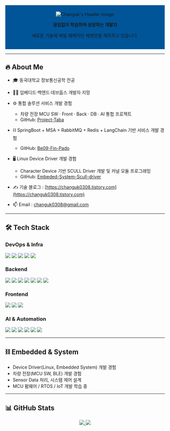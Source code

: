 <!-- 프로필 헤더 -->
<div align="center" style="background-color: #005599; padding: 20px; text-align: center;">
  <img src="https://capsule-render.vercel.app/api?type=Venom&color=005599&height=150&section=header&text=Hello%20World!%20I'm%20Changuk&animation=fadeIn&fontColor=000000&fontSize=40" alt="Changuk's Header Image"/>
<p><b>끊임없이 학습하며 성장하는 개발자</b></p>
<p>새로운 기술에 매일 헤메지만 헤멘만큼 체득하고 있습니다.</p>
</div>

---

## 🔥 About Me
- 🎓 동국대학교 정보통신공학 전공  
- 👨‍💻 임베디드·백엔드·데브옵스 개발자 지망  

- ⚙️ 통합 솔루션 서비스 개발 경험  
  - 차량 전장 MCU SW · Front · Back · DB · AI 통합 프로젝트  
  - GitHub: [Project-Taba](https://github.com/Project-Taba)  

- ⛓️ SpringBoot + MSA + RabbitMQ + Redis + LangChain 기반 서비스 개발 경험  
  - GitHub: [Be09-Fin-Pado](https://github.com/Be09-Fin-Pado)  

- 🖥️ Linux Device Driver 개발 경험  
  - Character Device 기반 SCULL Driver 개발 및 커널 모듈 프로그래밍  
  - GitHub: [Embeded-System-Scull-driver](https://github.com/Chochanguk/Embeded-System-Scull-driver)  

- ✍️ 기술 블로그 : [https://changuk0308.tistory.com](https://changuk0308.tistory.com)  
- 📫 Email : changuk0308@gmail.com  

---

## 🛠 Tech Stack

### DevOps & Infra
<div align="left">
<img src="https://img.shields.io/badge/Docker-2496ED?style=flat-square&logo=docker&logoColor=white"/> 
<img src="https://img.shields.io/badge/Kubernetes-326CE5?style=flat-square&logo=kubernetes&logoColor=white"/> 
<img src="https://img.shields.io/badge/Jenkins-D24939?style=flat-square&logo=jenkins&logoColor=white"/>
<img src="https://img.shields.io/badge/GitHub Actions-2088FF?style=flat-square&logo=githubactions&logoColor=white"/>
<img src="https://img.shields.io/badge/AWS Beanstalk-232F3E?style=flat-square&logo=amazonaws&logoColor=white"/>
</div>
  

### Backend
<div align="left">
<img src="https://img.shields.io/badge/SpringBoot-6DB33F?style=flat-square&logo=springboot&logoColor=white"/> 
<img src="https://img.shields.io/badge/JPA-007396?style=flat-square&logo=spring&logoColor=white"/> 
<img src="https://img.shields.io/badge/MyBatis-0052CC?style=flat-square&logo=databricks&logoColor=white"/>
<img src="https://img.shields.io/badge/QueryDSL-6DB33F?style=flat-square&logo=spring&logoColor=white"/> 
<img src="https://img.shields.io/badge/SpringSecurity-6DB33F?style=flat-square&logo=springsecurity&logoColor=white"/>
<img src="https://img.shields.io/badge/RabbitMQ-FF6600?style=flat-square&logo=rabbitmq&logoColor=white"/> 
<img src="https://img.shields.io/badge/Redis-DC382D?style=flat-square&logo=redis&logoColor=white"/> 
</div>

### Frontend
<div align="left">
<img src="https://img.shields.io/badge/Vue3-4FC08D?style=flat-square&logo=vue.js&logoColor=white"/>
<img src="https://img.shields.io/badge/Android-3DDC84?style=flat-square&logo=android&logoColor=white"/>
<img src="https://img.shields.io/badge/Flutter-02569B?style=flat-square&logo=flutter&logoColor=white"/>
</div>
  
### AI & Automation
<div align="left">
<img src="https://img.shields.io/badge/Fine--Tuning-FF9900?style=flat-square&logo=apache&logoColor=white"/> 
<img src="https://img.shields.io/badge/LangChain-000000?style=flat-square&logo=openai&logoColor=white"/> 
<img src="https://img.shields.io/badge/RAG-0052CC?style=flat-square&logo=databricks&logoColor=white"/> 
<img src="https://img.shields.io/badge/LLM_API-412991?style=flat-square&logo=openai&logoColor=white"/>
<img src="https://img.shields.io/badge/Selenium-43B02A?style=flat-square&logo=selenium&logoColor=white"/> 
<img src="https://img.shields.io/badge/Pandas-150458?style=flat-square&logo=pandas&logoColor=white"/> 
</div>


---


## ⛓️ Embedded & System
- Device Driver(Linux, Embedded System) 개발 경험  
- 차량 전장(MCU SW, BLE) 개발 경험  
- Sensor Data 처리, 시스템 제어 설계  
- MCU 펌웨어 / RTOS / IoT 개발 학습 중  

---

## 📊 GitHub Stats
<div align="center">

<a href="https://github.com/anuraghazra/github-readme-stats">
<img src="https://github-readme-stats.vercel.app/api/top-langs/?username=Chochanguk&layout=compact&theme=dark" />
</a>

<img src="https://github-readme-stats.vercel.app/api?username=Chochanguk&show_icons=true&theme=algolia"/>

</div>
